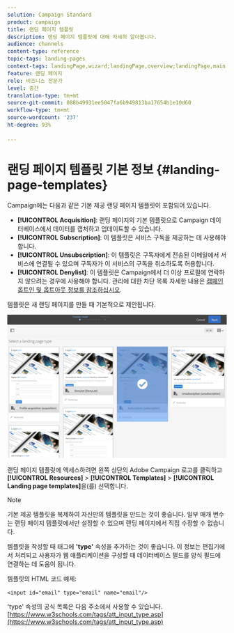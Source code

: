 ```yaml
---
solution: Campaign Standard
product: campaign
title: 랜딩 페이지 템플릿
description: 랜딩 페이지 템플릿에 대해 자세히 알아봅니다.
audience: channels
content-type: reference
topic-tags: landing-pages
context-tags: landingPage,wizard;landingPage,overview;landingPage,main
feature: 랜딩 페이지
role: 비즈니스 전문가
level: 중간
translation-type: tm+mt
source-git-commit: 088b49931ee5047fa6b949813ba17654b1e10d60
workflow-type: tm+mt
source-wordcount: '237'
ht-degree: 93%

---
```



# 랜딩 페이지 템플릿 기본 정보 {#landing-page-templates}

Campaign에는 다음과 같은 기본 제공 랜딩 페이지 템플릿이 포함되어 있습니다.

* **[!UICONTROL Acquisition]**: 랜딩 페이지의 기본 템플릿으로 Campaign 데이터베이스에서 데이터를 캡처하고 업데이트할 수 있습니다.
* **[!UICONTROL Subscription]**: 이 템플릿은 서비스 구독을 제공하는 데 사용해야 합니다.
* **[!UICONTROL Unsubscription]**: 이 템플릿은 구독자에게 전송된 이메일에서 서비스에 연결될 수 있으며 구독자가 이 서비스의 구독을 취소하도록 허용합니다.
* **[!UICONTROL Denylist]**: 이 템플릿은 Campaign에서 더 이상 프로필에 연락하지 않으려는 경우에 사용해야 합니다. 관리에 대한 차단 목록 자세한 내용은 [캠페인 옵트인 및 옵트아웃 정보를 참조하십시오](../../audiences/using/about-opt-in-and-opt-out-in-campaign.md).

템플릿은 새 랜딩 페이지를 만들 때 기본적으로 제안됩니다.

![](assets/lp_creation_1.png)

랜딩 페이지 템플릿에 액세스하려면 왼쪽 상단의 Adobe Campaign 로고를 클릭하고 **[!UICONTROL Resources]** > **[!UICONTROL Templates]** > **[!UICONTROL Landing page templates]**&#x200B;을(를) 선택합니다.

>[!NOTE]
>
>기본 제공 템플릿을 복제하여 자신만의 템플릿을 만드는 것이 좋습니다. 일부 매개 변수는 랜딩 페이지 템플릿에서만 설정할 수 있으며 랜딩 페이지에서 직접 수정할 수 없습니다.

템플릿을 작성할 때 태그에 **&#39;type&#39;** 속성을 추가하는 것이 좋습니다. 이 정보는 편집기에서 처리되고 사용자가 웹 애플리케이션을 구성할 때 데이터베이스 필드를 양식 필드에 연결하는 데 도움이 됩니다.

템플릿의 HTML 코드 예제:

```
<input id="email" type="email" name="email"/>
```

&#39;type&#39; 속성의 공식 목록은 다음 주소에서 사용할 수 있습니다. [https://www.w3schools.com/tags/att_input_type.asp](https://www.w3schools.com/tags/att_input_type.asp)

